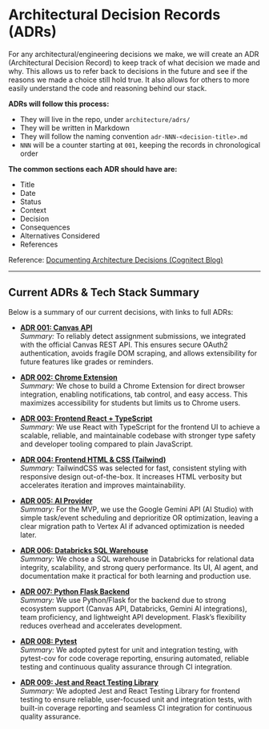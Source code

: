 # Architectural Decision Records (ADRs)

For any architectural/engineering decisions we make, we will create an ADR (Architectural Decision Record) to keep track of what decision we made and why. This allows us to refer back to decisions in the future and see if the reasons we made a choice still hold true. It also allows for others to more easily understand the code and reasoning behind our stack.

**ADRs will follow this process:**
- They will live in the repo, under `architecture/adrs/`
- They will be written in Markdown
- They will follow the naming convention `adr-NNN-<decision-title>.md`
- `NNN` will be a counter starting at `001`, keeping the records in chronological order

**The common sections each ADR should have are:**
- Title
- Date
- Status
- Context
- Decision
- Consequences  
- Alternatives Considered
- References

Reference: [Documenting Architecture Decisions (Cognitect Blog)](https://cognitect.com/blog/2011/11/15/documenting-architecture-decisions)

---

## Current ADRs & Tech Stack Summary

Below is a summary of our current decisions, with links to full ADRs:

- **[ADR 001: Canvas API](adr-001-canvas-api.md)**  
  *Summary:* To reliably detect assignment submissions, we integrated with the official Canvas REST API. This ensures secure OAuth2 authentication, avoids fragile DOM scraping, and allows extensibility for future features like grades or reminders.  

- **[ADR 002: Chrome Extension](adr-002-chrome-extension.md)**  
  *Summary:* We chose to build a Chrome Extension for direct browser integration, enabling notifications, tab control, and easy access. This maximizes accessibility for students but limits us to Chrome users.  

- **[ADR 003: Frontend React + TypeScript](adr-003-frontend-react-ts.md)**  
  *Summary:* We use React with TypeScript for the frontend UI to achieve a scalable, reliable, and maintainable codebase with stronger type safety and developer tooling compared to plain JavaScript.

- **[ADR 004: Frontend HTML & CSS (Tailwind)](adr-004-frontend-html-css.md)**  
  *Summary:* TailwindCSS was selected for fast, consistent styling with responsive design out-of-the-box. It increases HTML verbosity but accelerates iteration and improves maintainability.  

- **[ADR 005: AI Provider](adr-005-ai-provider.md)**  
  *Summary:* For the MVP, we use the Google Gemini API (AI Studio) with simple task/event scheduling and deprioritize OR optimization, leaving a clear migration path to Vertex AI if advanced optimization is needed later.

- **[ADR 006: Databricks SQL Warehouse](adr-006-databricks-sql-warehouse.md)**  
  *Summary:* We chose a SQL warehouse in Databricks for relational data integrity, scalability, and strong query performance. Its UI, AI agent, and documentation make it practical for both learning and production use.  

- **[ADR 007: Python Flask Backend](adr-007-python-flask.md)**  
  *Summary:* We use Python/Flask for the backend due to strong ecosystem support (Canvas API, Databricks, Gemini AI integrations), team proficiency, and lightweight API development. Flask’s flexibility reduces overhead and accelerates development.  

- **[ADR 008: Pytest](adr-008-pytest.md)**  
  *Summary:* We adopted pytest for unit and integration testing, with pytest-cov for code coverage reporting, ensuring automated, reliable testing and continuous quality assurance through CI integration.

- **[ADR 009: Jest and React Testing Library](adr-008-pytest.md)**  
  *Summary:* We adopted Jest and React Testing Library for frontend testing to ensure reliable, user-focused unit and integration tests, with built-in coverage reporting and seamless CI integration for continuous quality assurance.
